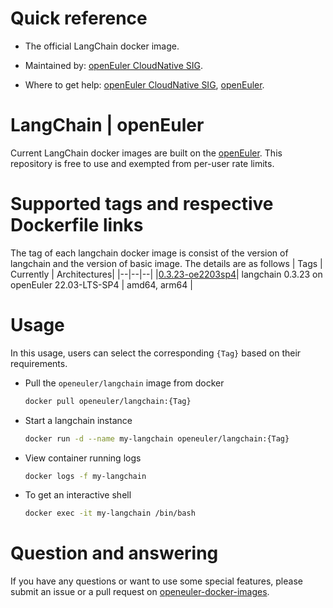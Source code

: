# Quick reference

- The official LangChain docker image.

- Maintained by: [openEuler CloudNative SIG](https://gitee.com/openeuler/cloudnative).

- Where to get help: [openEuler CloudNative SIG](https://gitee.com/openeuler/cloudnative), [openEuler](https://gitee.com/openeuler/community).

# LangChain | openEuler
Current LangChain docker images are built on the [openEuler](https://repo.openeuler.org/). This repository is free to use and exempted from per-user rate limits.

# Supported tags and respective Dockerfile links
The tag of each langchain docker image is consist of the version of langchain and the version of basic image. The details are as follows
| Tags | Currently |  Architectures|
|--|--|--|
|[0.3.23-oe2203sp4](https://gitee.com/openeuler/openeuler-docker-images/blob/master/langchain/0.3.23/22.03-lts-sp4/Dockerfile)| langchain 0.3.23 on openEuler 22.03-LTS-SP4 | amd64, arm64 |

# Usage

In this usage, users can select the corresponding `{Tag}`  based on their requirements.

- Pull the `openeuler/langchain` image from docker

	```bash
	docker pull openeuler/langchain:{Tag}
	```

- Start a langchain instance

	```bash
	docker run -d --name my-langchain openeuler/langchain:{Tag}
	```

- View container running logs

	```bash
	docker logs -f my-langchain
	```

- To get an interactive shell

	```bash
	docker exec -it my-langchain /bin/bash
	```

# Question and answering
If you have any questions or want to use some special features, please submit an issue or a pull request on [openeuler-docker-images](https://gitee.com/openeuler/openeuler-docker-images).
